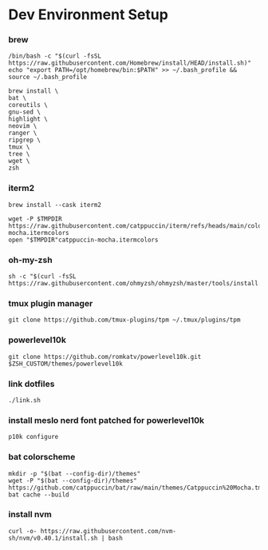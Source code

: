 # Dev Environment Setup

### brew
```
/bin/bash -c "$(curl -fsSL https://raw.githubusercontent.com/Homebrew/install/HEAD/install.sh)"
echo "export PATH=/opt/homebrew/bin:$PATH" >> ~/.bash_profile && source ~/.bash_profile
```
```
brew install \
bat \
coreutils \
gnu-sed \
highlight \
neovim \
ranger \
ripgrep \
tmux \
tree \
wget \
zsh
```

### iterm2
```
brew install --cask iterm2
```
```
wget -P $TMPDIR https://raw.githubusercontent.com/catppuccin/iterm/refs/heads/main/colors/catppuccin-mocha.itermcolors
open "$TMPDIR"catppuccin-mocha.itermcolors
```

### oh-my-zsh
```
sh -c "$(curl -fsSL https://raw.githubusercontent.com/ohmyzsh/ohmyzsh/master/tools/install.sh)"
```

### tmux plugin manager
```
git clone https://github.com/tmux-plugins/tpm ~/.tmux/plugins/tpm
```

### powerlevel10k
```
git clone https://github.com/romkatv/powerlevel10k.git $ZSH_CUSTOM/themes/powerlevel10k
```

### link dotfiles
```
./link.sh
```

### install meslo nerd font patched for powerlevel10k
```
p10k configure
```

### bat colorscheme
```
mkdir -p "$(bat --config-dir)/themes"
wget -P "$(bat --config-dir)/themes" https://github.com/catppuccin/bat/raw/main/themes/Catppuccin%20Mocha.tmTheme
bat cache --build
```

### install nvm
```
curl -o- https://raw.githubusercontent.com/nvm-sh/nvm/v0.40.1/install.sh | bash
```
